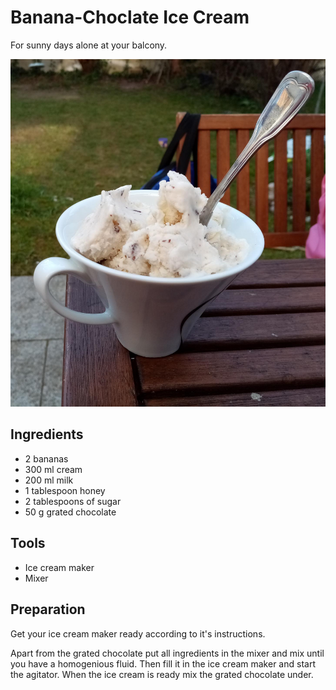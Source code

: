 # Banana-Choclate Ice Cream 

For sunny days alone at your balcony.

![Test Image](figures/BananaChoclateIceCream.jpg)

## Ingredients

+ 2 bananas
+ 300 ml cream
+ 200 ml milk
+ 1 tablespoon honey
+ 2 tablespoons of sugar
+ 50 g grated chocolate

## Tools

+ Ice cream maker
+ Mixer

## Preparation

Get your ice cream maker ready according to it's instructions.

Apart from the grated chocolate put all ingredients in the mixer and mix until you have a homogenious fluid. Then fill it in the ice cream maker and start the agitator. When the ice cream is ready mix the grated chocolate under.
